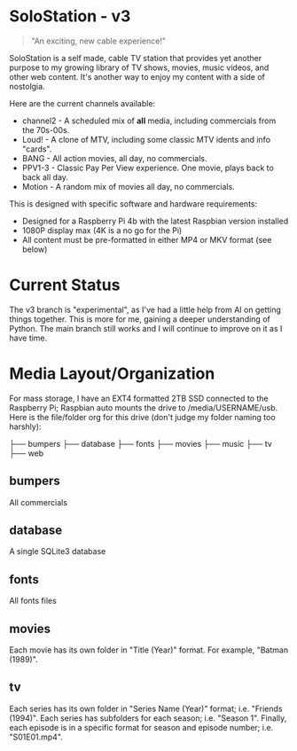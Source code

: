 # SoloStation - v3

> "An exciting, new cable experience!"

SoloStation is a self made, cable TV station that provides yet another purpose to my growing library of TV shows, movies, music videos, and other web content.  It's another way to enjoy my content with a side of nostolgia.

Here are the current channels available:

- channel2 - A scheduled mix of **all** media, including commercials from the 70s-00s.
- Loud! - A clone of MTV, including some classic MTV idents and info "cards".
- BANG - All action movies, all day, no commercials.
- PPV1-3 - Classic Pay Per View experience.  One movie, plays back to back all day.
- Motion - A random mix of movies all day, no commercials.

This is designed with specific software and hardware requirements:

- Designed for a Raspberry Pi 4b with the latest Raspbian version installed
- 1080P display max (4K is a no go for the Pi)
- All content must be pre-formatted in either MP4 or MKV format (see below)

# Current Status

The v3 branch is "experimental", as I've had a little help from AI on getting things together.  This is more for me, gaining a deeper understanding of Python.  The main branch still works and I will continue to improve on it as I have time.

# Media Layout/Organization
For mass storage, I have an EXT4 formatted 2TB SSD connected to the Raspberry Pi; Raspbian auto mounts the drive to /media/USERNAME/usb.  Here is the file/folder org for this drive (don't judge my folder naming too harshly):

├── bumpers
├── database
├── fonts
├── movies
├── music
├── tv
├── web

## bumpers
All commercials

## database 
A single SQLite3 database

## fonts
All fonts files

## movies
Each movie has its own folder in "Title (Year)" format.  For example, "Batman (1989)".

## tv 
Each series has its own folder in "Series Name (Year)" format; i.e. "Friends (1994)".  Each series has subfolders for each season; i.e. "Season 1".  Finally, each episode is in a specific format for season and episode number; i.e. "S01E01.mp4".
